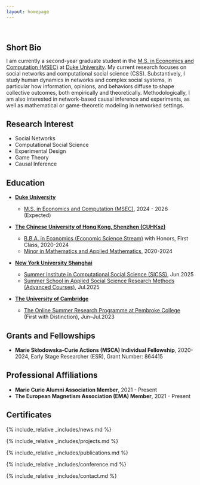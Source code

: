 ```yaml
---
layout: homepage
---
```


<h1 id="about-me"></h1>

<h2 style="margin: 60px 0px 10px;">Short Bio</h2>

I am currently a second-year graduate student in the [M.S. in Economics and Computation (MSEC)](https://econ.duke.edu/masters-programs/degree-programs/msec) at [Duke University](https://duke.edu/). My current research focuses on social networks and computational social science (CSS). Substantively, I study human dynamics in networks and complex social systems, in particular how information, opinions, and behaviors diffuse to shape collective outcomes, both empirically and theoretically. Methodologically, I am also interested in network-based causal inference and experiments, as well as mathematical or game-theoretic modeling in networked settings. 

## Research Interest

- Social Networks
- Computational Social Science
- Experimental Design
- Game Theory
- Causal Inference


## Education

- [**Duke University**](https://duke.edu/)
  - [M.S. in Economics and Computation (MSEC)](https://econ.duke.edu/masters-programs/degree-programs/msec), 2024 - 2026 (Expected)

- [**The Chinese University of Hong Kong, Shenzhen (CUHKsz)**](https://www.cuhk.edu.cn/en)
  - [B.B.A. in Economics (Economic Science Stream)](https://sme.cuhk.edu.cn/en/page/43) with Honors, First Class, 2020-2024
  - [Minor in Mathematics and Applied Mathematics](https://registry.cuhk.edu.cn/en/page/243), 2020-2024

- [**New York University Shanghai**](https://shanghai.nyu.edu/)
  - [Summer Institute in Computational Social Science (SICSS)](https://sicss.io/2025/nyu-shanghai/), Jun.2025
  - [Summer School in Applied Social Science Research Methods (Advanced Courses)](https://caser.shanghai.nyu.edu/training/2025-summer-school-methods/), Jul.2025

- [**The University of Cambridge**](https://www.cam.ac.uk/)
  - [The Online Summer Research Programme at Pembroke College](https://www.pem.cam.ac.uk/international-programmes/online-summer-research-programme) (First with Distinction), Jun–Jul.2023


## Grants and Fellowships
- **Marie Skłodowska-Curie Actions (MSCA) Individual Fellowship**, 2020-2024, Early Stage Researcher (ESR), Grant Number: 864415

## Professional Affiliations
- **Marie Curie Alumni Association Member**, 2021 - Present
- **The European Magnetism Association (EMA) Member**, 2021 - Present

## Certificates

<div data-iframe-width="150" data-iframe-height="270" data-share-badge-id="343635de-7d0f-43ea-922d-432566a4b1e5" data-share-badge-host="https://www.credly.com"></div><script type="text/javascript" async src="//cdn.credly.com/assets/utilities/embed.js"></script>

{% include_relative _includes/news.md %}

{% include_relative _includes/projects.md %}

{% include_relative _includes/publications.md %}

{% include_relative _includes/conference.md %}

{% include_relative _includes/contact.md %}
